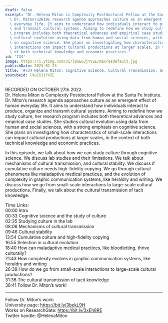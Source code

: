 ```yaml
---
draft: false
excerpt: "Dr. Helena Miton is Complexity Postdoctoral Fellow at the Santa Fe Institute.\
  \ Dr. Miton\u2019s research agenda approaches culture as an emergent effect of human\
  \ everyday life. It aims to understand how individuals interact to produce, organize\
  \ and transmit cultural systems. Aiming to redefine how we study culture, her research\
  \ program includes both theoretical advances and empirical case studies. She studies\
  \ cultural evolution using data from human and social sciences, with a strong emphasis\
  \ on cognitive science. She plans on investigating how characteristics of small-scale\
  \ interactions can impact cultural productions at larger scales, in the context\
  \ of both technical knowledge and economic practices."
id: '734'
image: https://i.ytimg.com/vi/l9uE63jYVZE/maxresdefault.jpg
publishDate: 2023-01-23
title: '#734 Helena Miton: Cognitive Science, Cultural Transmission, and Tacit Knowledge'
youtubeid: l9uE63jYVZE
---
```

RECORDED ON OCTOBER 27th 2022.  
Dr. Helena Miton is Complexity Postdoctoral Fellow at the Santa Fe Institute. Dr. Miton’s research agenda approaches culture as an emergent effect of human everyday life. It aims to understand how individuals interact to produce, organize and transmit cultural systems. Aiming to redefine how we study culture, her research program includes both theoretical advances and empirical case studies. She studies cultural evolution using data from human and social sciences, with a strong emphasis on cognitive science. She plans on investigating how characteristics of small-scale interactions can impact cultural productions at larger scales, in the context of both technical knowledge and economic practices.

In this episode, we talk about how we can study culture through cognitive science. We discuss lab studies and their limitations. We talk about mechanisms of cultural transmission, and cultural stability. We discuss if cumulative culture needs high-fidelity copying. We go through cultural phenomena like maladaptive medical practices, and the evolution of complexity in graphic communication systems, like heraldry and writing. We discuss how we go from small-scale interactions to large-scale cultural productions. Finally, we talk about the cultural transmission of tacit knowledge.

Time Links:  
00:00 Intro  
00:33  Cognitive science and the study of culture  
02:35  Studying culture in the lab  
08:06  Mechanisms of cultural transmission  
09:46  Cultural stability  
13:54  Cumulative culture and high-fidelity copying  
16:55  Selection in cultural evolution  
18:40  How can maladaptive medical practices, like bloodletting, thrive culturally?  
21:43  How complexity evolves in graphic communication systems, like heraldry and writing  
26:39  How do we go from small-scale interactions to large-scale cultural productions?  
31:36  The cultural transmission of tacit knowledge  
38:41  Follow Dr. Miton’s work!

---

Follow Dr. Miton’s work:  
University page: https://bit.ly/3bekL9H  
Works on ResearchGate: https://bit.ly/3xEh8RE  
Twitter handle: @HelenaMiton
